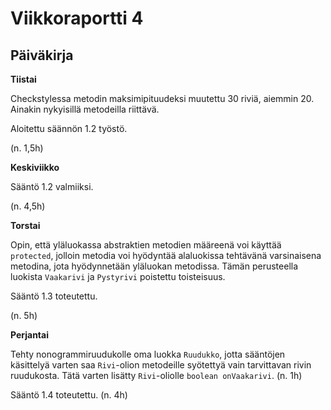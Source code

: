 # Viikkoraportti 4

## Päiväkirja

**Tiistai**

Checkstylessa metodin maksimipituudeksi muutettu 30 riviä, aiemmin 20. Ainakin nykyisillä metodeilla riittävä.

Aloitettu säännön 1.2 työstö.

(n. 1,5h)

**Keskiviikko**

Sääntö 1.2 valmiiksi.

(n. 4,5h)

**Torstai**

Opin, että yläluokassa abstraktien metodien määreenä voi käyttää `protected`, jolloin metodia voi hyödyntää alaluokissa tehtävänä varsinaisena metodina, jota hyödynnetään yläluokan metodissa. Tämän perusteella luokista `Vaakarivi` ja `Pystyrivi` poistettu toisteisuus.

Sääntö 1.3 toteutettu.

(n. 5h)

**Perjantai**

Tehty nonogrammiruudukolle oma luokka `Ruudukko`, jotta sääntöjen käsittelyä varten saa `Rivi`-olion metodeille syötettyä vain tarvittavan rivin ruudukosta. Tätä varten lisätty `Rivi`-oliolle `boolean onVaakarivi`. (n. 1h)

Sääntö 1.4 toteutettu. (n. 4h)